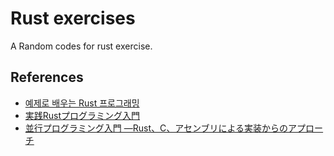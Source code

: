 # Rust exercises

A Random codes for rust exercise.

## References
- [예제로 배우는 Rust 프로그래밍](http://rust-lang.xyz/)
- [実践Rustプログラミング入門](https://www.amazon.co.jp/-/en/%E5%88%9D%E7%94%B0-%E7%9B%B4%E4%B9%9F/dp/4798061700)
- [並行プログラミング入門 ―Rust、C、アセンブリによる実装からのアプローチ](https://www.amazon.co.jp/-/en/%E9%AB%98%E9%87%8E-%E7%A5%90%E8%BC%9D/dp/4873119596)